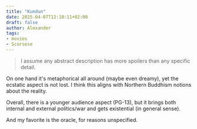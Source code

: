 ```yaml
---
title: "Kundun"
date: 2025-04-07T12:10:11+02:00
draft: false
author: Alexander
tags:
- movies
- Scorsese
---
```


> I assume any abstract description has more spoilers than any specific detail.

On one hand it's metaphorical all around (maybe even dreamy), yet the ecstatic aspect is not lost.
I think this aligns with Northern Buddhism notions about the reality.

Overall, there is a younger audience aspect (PG-13), but it brings both internal and external politics/war and gets existential (in general sense).

And my favorite is the oracle, for reasons unspecified.
